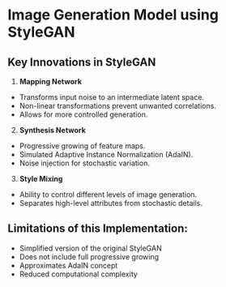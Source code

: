 # Image Generation Model using StyleGAN

## Key Innovations in StyleGAN

1. **Mapping Network**

 - Transforms input noise to an intermediate latent space.
 - Non-linear transformations prevent unwanted correlations.
 - Allows for more controlled generation.

2. **Synthesis Network**

 - Progressive growing of feature maps.
 - Simulated Adaptive Instance Normalization (AdaIN).
 - Noise injection for stochastic variation.

3. **Style Mixing**

 - Ability to control different levels of image generation.
 - Separates high-level attributes from stochastic details.

## Limitations of this Implementation:

 - Simplified version of the original StyleGAN
 - Does not include full progressive growing
 - Approximates AdaIN concept
 - Reduced computational complexity
